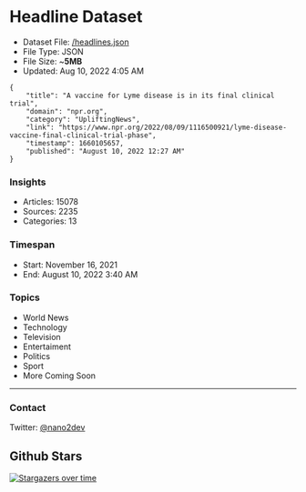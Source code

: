 # Headline Dataset

- Dataset File: [/headlines.json](https://raw.githubusercontent.com/fwd/news/master/headlines.json) 
- File Type: JSON
- File Size: ~**5MB**
- Updated: Aug 10, 2022 4:05 AM

```
{
    "title": "A vaccine for Lyme disease is in its final clinical trial",
    "domain": "npr.org",
    "category": "UpliftingNews",
    "link": "https://www.npr.org/2022/08/09/1116500921/lyme-disease-vaccine-final-clinical-trial-phase",
    "timestamp": 1660105657,
    "published": "August 10, 2022 12:27 AM"
}
```

### Insights

- Articles: 15078
- Sources: 2235
- Categories: 13

### Timespan

- Start: November 16, 2021
- End: August 10, 2022 3:40 AM

### Topics

- World News
- Technology
- Television
- Entertaiment
- Politics
- Sport
- More Coming Soon

---

### Contact 

Twitter: [@nano2dev](https://twitter.com/nano2dev)

## Github Stars

[![Stargazers over time](https://starchart.cc/fwd/news.svg)](https://starchart.cc/fwd/news)
	